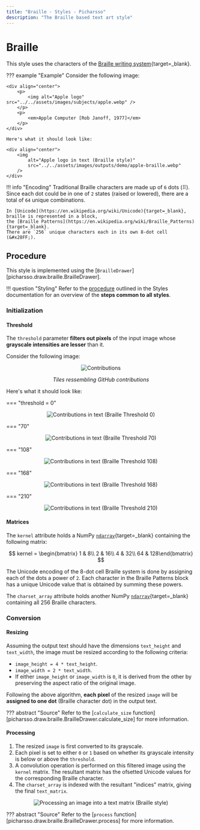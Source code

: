 ```yaml
---
title: "Braille - Styles - Picharsso"
description: "The Braille based text art style"
---
```


# Braille

This style uses the characters of the [Braille writing system](https://en.wikipedia.org/wiki/Braille){target=_blank}.

??? example "Example"
    Consider the following image:

    <div align="center">
        <p>
            <img alt="Apple logo" src="../../assets/images/subjects/apple.webp" />
        </p>
        <p>
            <em>Apple Computer [Rob Janoff, 1977]</em>
        </p>
    </div>

    Here's what it should look like:

    <div align="center">
        <img
            alt="Apple logo in text (Braille style)"
            src="../../assets/images/outputs/demo/apple-braille.webp"
        />
    </div>

!!! info "Encoding"
    Traditional Braille characters are made up of `6` dots (&#x283F;).
    Since each dot could be in one of `2` states (raised or lowered),
    there are a total of `64` unique combinations.

    In [Unicode](https://en.wikipedia.org/wiki/Unicode){target=_blank}, braille is represented in a block,
    the [Braille Patterns](https://en.wikipedia.org/wiki/Braille_Patterns){target=_blank}.
    There are `256` unique characters each in its own 8-dot cell (&#x28FF;).

## Procedure

This style is implemented using the [`BrailleDrawer`][picharsso.draw.braille.BrailleDrawer].

!!! question "Styling"
    Refer to the [procedure](./index.md#procedure) outlined in the Styles documentation
    for an overview of the **steps common to all styles**.

### Initialization

#### Threshold

The `threshold` parameter **filters out pixels** of the input image
whose **grayscale intensities are lesser** than it.

Consider the following image:

<div align="center">
    <p>
        <img alt="Contributions" src="../../assets/images/subjects/contributions.webp" />
    </p>
    <p>
        <em>Tiles ressembling GitHub contributions</em>
    </p>
</div>

Here's what it should look like:

=== "threshold = 0"
    <div align="center">
        <img
            alt="Contributions in text (Braille Threshold 0)"
            src="../../assets/images/outputs/draw/styles/braille/threshold/contributions-braille-t0.webp"
        />
    </div>

=== "70"
    <div align="center">
        <img
            alt="Contributions in text (Braille Threshold 70)"
            src="../../assets/images/outputs/draw/styles/braille/threshold/contributions-braille-t70.webp"
        />
    </div>

=== "108"
    <div align="center">
        <img
            alt="Contributions in text (Braille Threshold 108)"
            src="../../assets/images/outputs/draw/styles/braille/threshold/contributions-braille-t108.webp"
        />
    </div>

=== "168"
    <div align="center">
        <img
            alt="Contributions in text (Braille Threshold 168)"
            src="../../assets/images/outputs/draw/styles/braille/threshold/contributions-braille-t168.webp"
        />
    </div>

=== "210"
    <div align="center">
        <img
            alt="Contributions in text (Braille Threshold 210)"
            src="../../assets/images/outputs/draw/styles/braille/threshold/contributions-braille-t210.webp"
        />
    </div>

#### Matrices

The `kernel` attribute holds a NumPy [`ndarray`](https://numpy.org/doc/stable/reference/generated/numpy.ndarray.html){target=_blank}
containing the following matrix:

$$
kernel = 
\begin{bmatrix}
1 & 8\\
2 & 16\\
4 & 32\\
64 & 128\end{bmatrix}
$$

The Unicode encoding of the 8-dot cell Braille system
is done by assigning each of the dots a power of `2`.
Each character in the Braille Patterns block has a unique Unicode value
that is obtained by summing these powers.

The `charset_array` attribute holds another NumPy [`ndarray`](https://numpy.org/doc/stable/reference/generated/numpy.ndarray.html){target=_blank}
containing all 256 Braille characters.

### Conversion

#### Resizing

Assuming the output text should have the dimensions `text_height` and `text_width`,
the image must be resized according to the following criteria:

*   `image_height = 4 * text_height`.
*   `image_width = 2 * text_width`.
*   If either `image_height` or `image_width` is `0`,
    it is derived from the other by preserving the aspect ratio of the original image.

Following the above algorithm, **each pixel** of the resized `image`
will be **assigned to one dot** (Braille character dot) in the output text.

??? abstract "Source"
    Refer to the [`calculate_size` function][picharsso.draw.braille.BrailleDrawer.calculate_size]
    for more information.

#### Processing

1. The resized `image` is first converted to its grayscale.
2. Each pixel is set to either `0` or `1` based on whether
    its grayscale intensity is below or above the `threshold`.
3. A convolution operation is performed on this filtered image
    using the `kernel` matrix.
    The resultant matrix has the ofsetted Unicode values for
    the corresponding Braille character.
4. The `charset_array` is indexed with the resultant "indices" matrix,
    giving the final `text_matrix`.

<div align="center">
    <img alt="Processing an image into a text matrix (Braille style)" src="../../assets/images/diagrams/styles/braille/processing.webp">
</div>

??? abstract "Source"
    Refer to the [`process` function][picharsso.draw.braille.BrailleDrawer.process]
    for more information.
